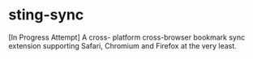 # sting-sync
[In Progress Attempt] A cross- platform cross-browser bookmark sync extension supporting Safari, Chromium and Firefox at the very least.
